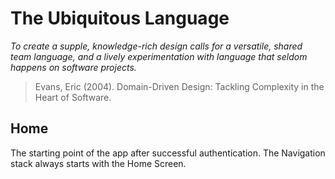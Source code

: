 # The Ubiquitous Language

_To create a supple, knowledge-rich design calls for a versatile, shared team language, and a lively experimentation with language that seldom happens on software projects._

> Evans, Eric (2004). Domain-Driven Design: Tackling Complexity in the Heart of Software.

## Home

The starting point of the app after successful authentication.  The Navigation stack always starts with the Home Screen.
